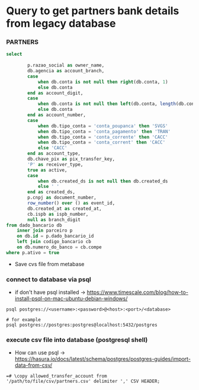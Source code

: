 # Query to get partners bank details from legacy database

### PARTNERS
```sql
select 
        
        p.razao_social as owner_name,
        db.agencia as account_branch,
        case
            when db.conta is not null then right(db.conta, 1)
            else db.conta
        end as account_digit,
        case
            when db.conta is not null then left(db.conta, length(db.conta) - 1)
            else db.conta
        end as account_number,
        case
            when db.tipo_conta = 'conta_poupanca' then 'SVGS'
            when db.tipo_conta = 'conta_pagamento' then 'TRAN'
            when db.tipo_conta = 'conta_corrente' then 'CACC'
            when db.tipo_conta = 'conta_corrent' then 'CACC'
            else 'CACC'
        end as account_type,
        db.chave_pix as pix_transfer_key,
        'P' as receiver_type,
        true as active,
        case
            when db.created_ds is not null then db.created_ds
            else ' ' 
        end as created_ds,
        p.cnpj as document_number,
        row_number() over () as event_id,
        db.created_at as created_at,
        cb.ispb as ispb_number,
        null as branch_digit
from dado_bancario db
    inner join parceiro p 
    on db.id = p.dado_bancario_id
    left join codigo_bancario cb
    on db.numero_do_banco = cb.compe
where p.ativo = true

```

* Save cvs file from metabase


### connect to database via psql
- if don't have psql installed -> https://www.timescale.com/blog/how-to-install-psql-on-mac-ubuntu-debian-windows/ 

```shell
psql postgres://<username>:<password>@<host>:<port>/<database>

# for example
psql postgres://postgres:postgres@localhost:5432/postgres
```

### execute csv file into database (postgresql shell)
- How can use psql -> https://hasura.io/docs/latest/schema/postgres/postgres-guides/import-data-from-csv/
```shell
=# \copy allowed_transfer_account from '/path/to/file/csv/partners.csv' delimiter ',' CSV HEADER;
```

